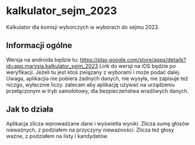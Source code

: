 # kalkulator_sejm_2023

Kalkulator dla komisji wyborczych w wyborach do sejmu 2023.

## Informacji ogólne

Wersja na androida będzie tu: https://play.google.com/store/apps/details?id=app.marysia.kalkulator_sejm_2023
Link do wersji na iOS będzie po weryfikacji. 
Jeżeli tu jest ktoś związany z wyborami i może podać dalej. Uwaga, aplikacjia nie pobiera żadnych danych, nie wysyła, nie zapisuje też niczgo, wyłacznie liczy. zalecam aby aplikację używać na urządzeniu przełączonym w tryb samolotowy, dla bezpieczeństwa wrażliwych danych.


## Jak to działa

Aplikacja zlicza wprowadzane dane i wyświetla wyniki. Zlicza sumę głosów nieważnych, z podziałem na przyczyny nieważności. Zlicza też głosy ważne, z podziałem na listy i kandydatów.